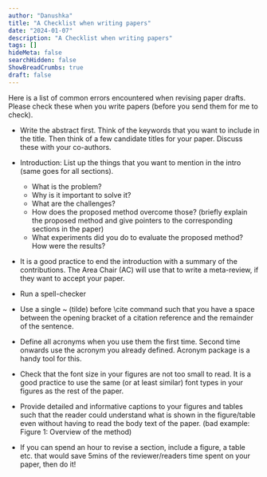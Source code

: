 ```yaml
---
author: "Danushka"
title: "A Checklist when writing papers"
date: "2024-01-07"
description: "A Checklist when writing papers"
tags: []
hideMeta: false
searchHidden: false
ShowBreadCrumbs: true
draft: false
---
```


Here is a list of common errors encountered when revising paper drafts. Please check these when you write papers (before you send them for me to check).

- Write the abstract first. Think of the keywords that you want to include in the title. Then think of a few candidate titles for your paper. Discuss these with your co-authors.

- Introduction: List up the things that you want to mention in the intro (same goes for all sections). 
    *   What is the problem?
    *   Why is it important to solve it?
    *   What are the challenges?
    *   How does the proposed method overcome those? (briefly explain the proposed method and give pointers to the corresponding sections in the paper)
    *   What experiments did you do to evaluate the proposed method? How were the results?

- It is a good practice to end the introduction with a summary of the contributions. The Area Chair (AC) will use that to write a meta-review, if they want to accept your paper. 

- Run a spell-checker

- Use a single ~ (tilde) before \cite command such that you have a space between the opening bracket of a citation reference and the remainder of the sentence.

- Define all acronyms when you use them the first time. Second time onwards use the acronym you already defined. Acronym package is a handy tool for this.

- Check that the font size in your figures are not too small to read. It is a good practice to use the same (or at least similar) font types in your figures as the rest of the paper.

- Provide detailed and informative captions to your figures and tables such that the reader could understand what is shown in the figure/table even without having to read the body text of the paper. (bad example: Figure 1: Overview of the method)

- If you can spend an hour to revise a section, include a figure, a table etc. that would save 5mins of the reviewer/readers time spent on your paper, then do it!



